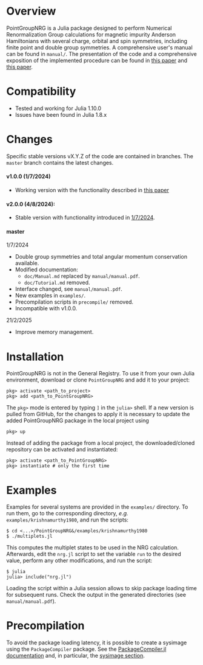 # Overview
PointGroupNRG is a Julia package designed to perform
Numerical Renormalization Group calculations for magnetic
impurity Anderson Hamiltonians with several charge, orbital
and spin symmetries, including finite point and double group
symmetries. A comprehensive user's manual can be found in
`manual/`. The presentation of the code and a comprehensive
exposition of the implemented procedure can be found in
[this paper](https://arxiv.org/abs/2307.03658) and [this paper](https://doi.org/10.48550/arXiv.2409.12050).

# Compatibility
- Tested and working for Julia 1.10.0
- Issues have been found in Julia 1.8.x

# Changes

Specific stable versions vX.Y.Z of the code are contained in
branches. The `master` branch contains the latest changes.

#### v1.0.0 (1/7/2024)
- Working version with the functionality described in [this paper](https://arxiv.org/abs/2307.03658)

#### v2.0.0 (4/8/2024):
- Stable version with functionality introduced in
[1/7/2024](#master-(1/7/2024)).

#### master 
1/7/2024
- Double group symmetries and total angular momentum conservation
available.
- Modified documentation:
    - `doc/Manual.md` replaced by `manual/manual.pdf`.
    - `doc/Tutorial.md` removed.
- Interface changed, see `manual/manual.pdf`.
- New examples in `examples/`.
- Precompilation scripts in `precompile/` removed.
- Incompatible with v1.0.0.

21/2/2025
- Improve memory management.

# Installation
PointGroupNRG is not in the General Registry. To use it from
your own Julia environment, download or clone `PointGroupNRG` and
add it to your project:

    pkg> activate <path_to_project> 
    pkg> add <path_to_PointGroupNRG>

The `pkg>` mode is entered by typing `]` in the `julia>`
shell. If a new version is pulled from GitHub, for the
changes to apply it is necessary to update the added
PointGroupNRG package in the local project using

    pkg> up

Instead of adding the package from a local project, the
downloaded/cloned repository can be activated and
instantiated:

    pkg> activate <path_to_PointGroupNRG>
    pkg> instantiate # only the first time

# Examples
Examples for several systems are provided in the `examples/`
directory. To run them, go to the corresponding directory,
_e.g._ `examples/krishnamurthy1980`, and run the scripts:

    $ cd <...>/PointGroupNRG&/examples/krishnamurthy1980
    $ ./multiplets.jl

This computes the multiplet states to be used in the
NRG calculation. Afterwards, edit the `nrg.jl` script to set
the variable `run` to the desired value, perform any other
modifications, and run the script:

    $ julia
    julia> include("nrg.jl")

Loading the script within a Julia session allows to skip
package loading time for subsequent runs. Check the output
in the generated directories (see `manual/manual.pdf`).

# Precompilation
To avoid the package loading latency, it is possible to
create a sysimage using the `PackageCompiler` package. 
See the [PackageCompiler.jl documentation](https://julialang.github.io/PackageCompiler.jl/stable/) and, in particular, the [sysimage section](https://julialang.github.io/PackageCompiler.jl/stable/sysimages.html).
